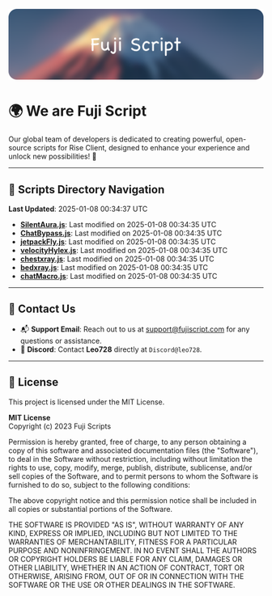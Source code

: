 ![Banner](.github/b.webp)

# 🌍 **We are Fuji Script**

Our global team of developers is dedicated to creating powerful, open-source scripts for Rise Client, designed to enhance your experience and unlock new possibilities! 🌟

---
<!-- SCRIPTS_NAVIGATION_START -->
## 📂 **Scripts Directory Navigation**

**Last Updated**: 2025-01-08 00:34:37 UTC

- **[SilentAura.js](scripts/SilentAura.js)**: Last modified on 2025-01-08 00:34:35 UTC
- **[ChatBypass.js](scripts/ChatBypass.js)**: Last modified on 2025-01-08 00:34:35 UTC
- **[jetpackFly.js](scripts/jetpackFly.js)**: Last modified on 2025-01-08 00:34:35 UTC
- **[velocityHylex.js](scripts/velocityHylex.js)**: Last modified on 2025-01-08 00:34:35 UTC
- **[chestxray.js](scripts/chestxray.js)**: Last modified on 2025-01-08 00:34:35 UTC
- **[bedxray.js](scripts/bedxray.js)**: Last modified on 2025-01-08 00:34:35 UTC
- **[chatMacro.js](scripts/chatMacro.js)**: Last modified on 2025-01-08 00:34:35 UTC

<!-- SCRIPTS_NAVIGATION_END -->

---

## 💬 **Contact Us**  
- 📬 **Support Email**: Reach out to us at [support@fujiscript.com](mailto:support@fujiscript.com) for any questions or assistance.  
- 💬 **Discord**: Contact **Leo728** directly at `Discord@leo728`.

---

## 📜 **License**

This project is licensed under the MIT License.  

**MIT License**  
Copyright (c) 2023 Fuji Scripts  

Permission is hereby granted, free of charge, to any person obtaining a copy of this software and associated documentation files (the "Software"), to deal in the Software without restriction, including without limitation the rights to use, copy, modify, merge, publish, distribute, sublicense, and/or sell copies of the Software, and to permit persons to whom the Software is furnished to do so, subject to the following conditions:  

The above copyright notice and this permission notice shall be included in all copies or substantial portions of the Software.  

THE SOFTWARE IS PROVIDED "AS IS", WITHOUT WARRANTY OF ANY KIND, EXPRESS OR IMPLIED, INCLUDING BUT NOT LIMITED TO THE WARRANTIES OF MERCHANTABILITY, FITNESS FOR A PARTICULAR PURPOSE AND NONINFRINGEMENT. IN NO EVENT SHALL THE AUTHORS OR COPYRIGHT HOLDERS BE LIABLE FOR ANY CLAIM, DAMAGES OR OTHER LIABILITY, WHETHER IN AN ACTION OF CONTRACT, TORT OR OTHERWISE, ARISING FROM, OUT OF OR IN CONNECTION WITH THE SOFTWARE OR THE USE OR OTHER DEALINGS IN THE SOFTWARE.  
